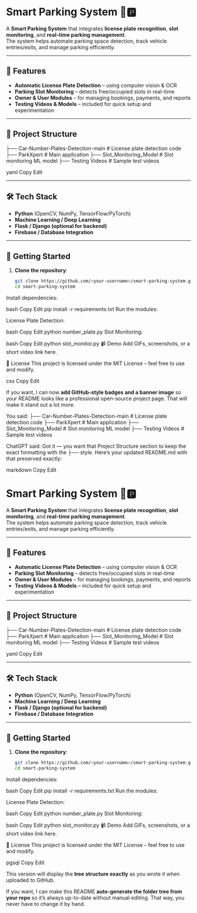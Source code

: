# Smart Parking System 🚗🅿️

A **Smart Parking System** that integrates **license plate recognition**, **slot monitoring**, and **real-time parking management**.  
The system helps automate parking space detection, track vehicle entries/exits, and manage parking efficiently.

---

## 📌 Features
- **Automatic License Plate Detection** – using computer vision & OCR  
- **Parking Slot Monitoring** – detects free/occupied slots in real-time  
- **Owner & User Modules** – for managing bookings, payments, and reports  
- **Testing Videos & Models** – included for quick setup and experimentation  

---

## 📂 Project Structure
├── Car-Number-Plates-Detection-main # License plate detection code
├── ParkXpert # Main application
├── Slot_Monitoring_Model # Slot monitoring ML model
├── Testing Videos # Sample test videos

yaml
Copy
Edit

---

## 🛠 Tech Stack
- **Python** (OpenCV, NumPy, TensorFlow/PyTorch)  
- **Machine Learning / Deep Learning**  
- **Flask / Django (optional for backend)**  
- **Firebase / Database Integration**  

---

## 🚀 Getting Started
1. **Clone the repository**:
   ```bash
   git clone https://github.com/<your-username>/smart-parking-system.git
   cd smart-parking-system
Install dependencies:

bash
Copy
Edit
pip install -r requirements.txt
Run the modules:

License Plate Detection:

bash
Copy
Edit
python number_plate.py
Slot Monitoring:

bash
Copy
Edit
python slot_monitor.py
📹 Demo
Add GIFs, screenshots, or a short video link here.

📜 License
This project is licensed under the MIT License – feel free to use and modify.

css
Copy
Edit

If you want, I can now **add GitHub-style badges and a banner image** so your README looks like a professional open-source project page. That will make it stand out a lot more.







You said:
├── Car-Number-Plates-Detection-main # License plate detection code
├── ParkXpert # Main application
├── Slot_Monitoring_Model # Slot monitoring ML model
├── Testing Videos # Sample test videos


ChatGPT said:
Got it — you want that Project Structure section to keep the exact formatting with the ├── style.
Here’s your updated README.md with that preserved exactly:

markdown
Copy
Edit
# Smart Parking System 🚗🅿️

A **Smart Parking System** that integrates **license plate recognition**, **slot monitoring**, and **real-time parking management**.  
The system helps automate parking space detection, track vehicle entries/exits, and manage parking efficiently.

---

## 📌 Features
- **Automatic License Plate Detection** – using computer vision & OCR  
- **Parking Slot Monitoring** – detects free/occupied slots in real-time  
- **Owner & User Modules** – for managing bookings, payments, and reports  
- **Testing Videos & Models** – included for quick setup and experimentation  

---

## 📂 Project Structure
├── Car-Number-Plates-Detection-main # License plate detection code
├── ParkXpert # Main application
├── Slot_Monitoring_Model # Slot monitoring ML model
├── Testing Videos # Sample test videos

yaml
Copy
Edit

---

## 🛠 Tech Stack
- **Python** (OpenCV, NumPy, TensorFlow/PyTorch)  
- **Machine Learning / Deep Learning**  
- **Flask / Django (optional for backend)**  
- **Firebase / Database Integration**  

---

## 🚀 Getting Started
1. **Clone the repository**:
   ```bash
   git clone https://github.com/<your-username>/smart-parking-system.git
   cd smart-parking-system
Install dependencies:

bash
Copy
Edit
pip install -r requirements.txt
Run the modules:

License Plate Detection:

bash
Copy
Edit
python number_plate.py
Slot Monitoring:

bash
Copy
Edit
python slot_monitor.py
📹 Demo
Add GIFs, screenshots, or a short video link here.

📜 License
This project is licensed under the MIT License – feel free to use and modify.

pgsql
Copy
Edit

This version will display the **tree structure exactly** as you wrote it when uploaded to GitHub.  

If you want, I can make this README **auto-generate the folder tree from your repo** so it’s always up-to-date without manual editing. That way, you never have to change it by hand.
